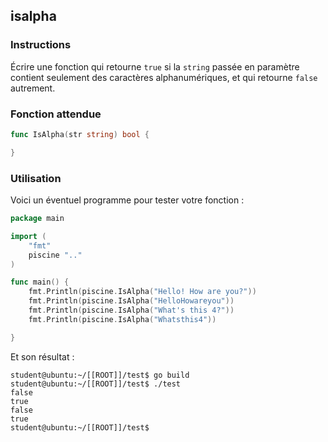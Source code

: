 ## isalpha

### Instructions

Écrire une fonction qui retourne `true` si la `string` passée en paramètre contient seulement des caractères alphanumériques, et qui retourne `false` autrement.

### Fonction attendue

```go
func IsAlpha(str string) bool {

}
```

### Utilisation

Voici un éventuel programme pour tester votre fonction :

```go
package main

import (
	"fmt"
	piscine ".."
)

func main() {
	fmt.Println(piscine.IsAlpha("Hello! How are you?"))
	fmt.Println(piscine.IsAlpha("HelloHowareyou"))
	fmt.Println(piscine.IsAlpha("What's this 4?"))
	fmt.Println(piscine.IsAlpha("Whatsthis4"))

}
```

Et son résultat :

```console
student@ubuntu:~/[[ROOT]]/test$ go build
student@ubuntu:~/[[ROOT]]/test$ ./test
false
true
false
true
student@ubuntu:~/[[ROOT]]/test$
```
